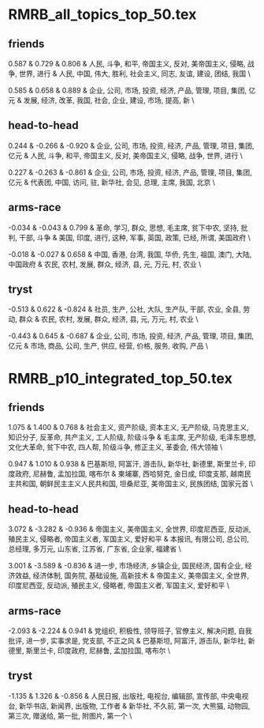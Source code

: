 # RMRB_all_topics_top_50.tex

## friends 

0.587 & 0.729 & 0.806 & 人民, 斗争, 和平, 帝国主义, 反对, 美帝国主义, 侵略, 战争, 世界, 进行 & 人民, 中国, 伟大, 胜利, 社会主义, 同志, 友谊, 建设, 团结, 我国 \\ 

0.585 & 0.658 & 0.889 & 企业, 公司, 市场, 投资, 经济, 产品, 管理, 项目, 集团, 亿元 & 发展, 经济, 改革, 我国, 社会, 企业, 建设, 市场, 提高, 新 \\



## head-to-head 

0.244 & -0.266 & -0.920 & 企业, 公司, 市场, 投资, 经济, 产品, 管理, 项目, 集团, 亿元 & 人民, 斗争, 和平, 帝国主义, 反对, 美帝国主义, 侵略, 战争, 世界, 进行 \\

0.227 & -0.263 & -0.861 & 企业, 公司, 市场, 投资, 经济, 产品, 管理, 项目, 集团, 亿元 & 代表团, 中国, 访问, 驻, 新华社, 会见, 总理, 主席, 我国, 北京 \\ 

## arms-race

-0.034 & -0.043 & 0.799 & 革命, 学习, 群众, 思想, 毛主席, 贫下中农, 坚持, 批判, 干部, 斗争 & 美国, 印度, 进行, 这种, 军事, 英国, 政策, 已经, 所谓, 美国政府 \\

-0.018 & -0.027 & 0.658 & 中国, 香港, 台湾, 我国, 华侨, 先生, 祖国, 澳门, 大陆, 中国政府 & 农民, 农村, 发展, 群众, 经济, 县, 元, 万元, 村, 农业 \\



## tryst

-0.513 & 0.622 & -0.824 & 社员, 生产, 公社, 大队, 生产队, 干部, 农业, 全县, 劳动, 群众 & 农民, 农村, 发展, 群众, 经济, 县, 元, 万元, 村, 农业 \\

-0.443 & 0.645 & -0.687 & 企业, 公司, 市场, 投资, 经济, 产品, 管理, 项目, 集团, 亿元 & 市场, 商品, 公司, 生产, 供应, 经营, 价格, 服务, 收购, 产品 \\

 



# RMRB_p10_integrated_top_50.tex

## friends 

1.075 & 1.400 & 0.768 & 社会主义, 资产阶级, 资本主义, 无产阶级, 马克思主义, 知识分子, 反革命, 共产主义, 工人阶级, 阶级斗争 & 毛主席, 无产阶级, 毛泽东思想, 文化大革命, 贫下中农, 四人帮, 阶级斗争, 修正主义, 革委会, 伟大领袖 \\ 

0.947 & 1.010 & 0.938 & 巴基斯坦, 阿富汗, 游击队, 新华社, 新德里, 斯里兰卡, 印度政府, 尼赫鲁, 孟加拉国, 喀布尔 & 柬埔寨, 西哈努克, 金日成, 印度支那, 越南民主共和国, 朝鲜民主主义人民共和国, 坦桑尼亚, 美帝国主义, 民族团结, 国家元首 \\ 



## head-to-head 

3.072 & -3.282 & -0.936 & 帝国主义, 美帝国主义, 全世界, 印度尼西亚, 反动派, 殖民主义, 侵略者, 帝国主义者, 军国主义, 爱好和平 & 本报讯, 有限公司, 总公司, 总经理, 多万元, 山东省, 江苏省, 广东省, 企业家, 福建省 \\

3.001 & -3.589 & -0.836 & 进一步, 市场经济, 乡镇企业, 国民经济, 国有企业, 经济效益, 经济体制, 国务院, 基础设施, 高新技术 & 帝国主义, 美帝国主义, 全世界, 印度尼西亚, 反动派, 殖民主义, 侵略者, 帝国主义者, 军国主义, 爱好和平 \\



## arms-race

-2.093 & -2.224 & 0.941 & 党组织, 积极性, 领导班子, 官僚主义, 解决问题, 自我批评, 进一步, 实事求是, 党支部, 不正之风 & 巴基斯坦, 阿富汗, 游击队, 新华社, 新德里, 斯里兰卡, 印度政府, 尼赫鲁, 孟加拉国, 喀布尔 \\



## tryst 

-1.135 & 1.326 & -0.856 & 人民日报, 出版社, 电视台, 编辑部, 宣传部, 中央电视台, 新华书店, 新闻界, 出版物, 工作者 & 新华社, 不久前, 第一次, 大熊猫, 动物园, 第三次, 赠送给, 第一批, 附图片, 第一个 \\







